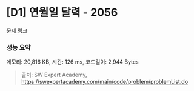 # [D1] 연월일 달력 - 2056 

[문제 링크](https://swexpertacademy.com/main/code/problem/problemDetail.do?contestProbId=AV5QLkdKAz4DFAUq) 

### 성능 요약

메모리: 20,816 KB, 시간: 126 ms, 코드길이: 2,944 Bytes



> 출처: SW Expert Academy, https://swexpertacademy.com/main/code/problem/problemList.do